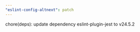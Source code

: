 ```yaml
---
"eslint-config-altnext": patch
---
```


chore(deps): update dependency eslint-plugin-jest to v24.5.2
